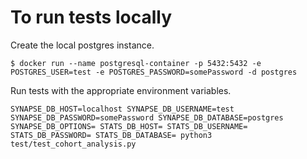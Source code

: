 # To run tests locally
Create the local postgres instance.

```$ docker run --name postgresql-container -p 5432:5432 -e POSTGRES_USER=test -e POSTGRES_PASSWORD=somePassword -d postgres```

Run tests with the appropriate environment variables.

```SYNAPSE_DB_HOST=localhost SYNAPSE_DB_USERNAME=test SYNAPSE_DB_PASSWORD=somePassword SYNAPSE_DB_DATABASE=postgres SYNAPSE_DB_OPTIONS= STATS_DB_HOST= STATS_DB_USERNAME= STATS_DB_PASSWORD= STATS_DB_DATABASE= python3 test/test_cohort_analysis.py```
